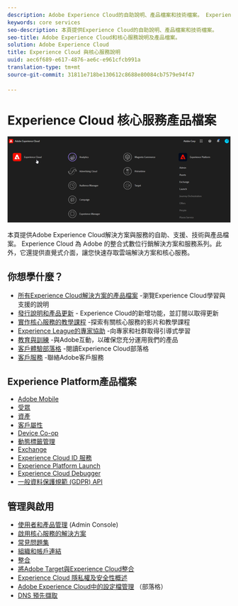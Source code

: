 ```yaml
---
description: Adobe Experience Cloud的自助說明、產品檔案和技術檔案。 Experience Cloud 為 Adobe 的整合式數位行銷解決方案和服務系列。
keywords: core services
seo-description: 本頁提供Experience Cloud的自助說明、產品檔案和技術檔案。
seo-title: Adobe Experience Cloud和核心服務說明及產品檔案。
solution: Adobe Experience Cloud
title: Experience Cloud 與核心服務說明
uuid: aec6f689-e617-4876-ae6c-e961cfcb991a
translation-type: tm+mt
source-git-commit: 31811e718be130612c8688e80084cb7579e94f47

---
```



# Experience Cloud 核心服務產品檔案

![Experience Cloud](assets/cloud-pulldown.png)

本頁提供Adobe Experience Cloud解決方案與服務的自助、支援、技術與產品檔案。 Experience Cloud 為 Adobe 的整合式數位行銷解決方案和服務系列。此外，它還提供直覺式介面，讓您快速存取雲端解決方案和核心服務。

## 你想學什麼？

* [所有Experience Cloud解決方案的產品檔案](https://docs.adobe.com/content/help/en/experience-cloud/user-guides/home.html) -瀏覽Experience Cloud學習與支援的說明
* [發行說明和產品更新](https://docs.adobe.com/content/help/zh-Hant/release-notes/experience-cloud/current.html) - Experience Cloud的新增功能，並訂閱以取得更新
* [實作核心服務的教學課程](https://docs.adobe.com/content/help/en/core-services-learn/tutorials/overview.html) -探索有關核心服務的影片和教學課程
* [Experience League的專家協助](https://landing.adobe.com/experience-league/) -向專家和社群取得引導式學習
* [教育與訓練](https://helpx.adobe.com/learning.html?promoid=KAUDK) -與Adobe互動，以確保您充分運用我們的產品
* [客戶體驗部落格](https://theblog.adobe.com/customer-experience/) -閱讀Experience Cloud部落格
* [客戶服務](https://helpx.adobe.com/tw/contact/enterprise-support.ec.html) -聯絡Adobe客戶服務

## Experience Platform產品檔案

* [Adobe Mobile](https://docs.adobe.com/content/help/zh-Hant/mobile-services/using/home.html)
* [受眾](對象https://docs.adobe.com/content/help/zh-Hant/core-services/interface/audience-library.html)
* [資產](experience-cloud-assets/experience-cloud-assets.md)
* [客戶屬性](https://docs.adobe.com/content/help/zh-Hant/core-services/interface/customer-attributes/attributes.html)
* [Device Co-op](https://docs.adobe.com/content/help/zh-Hant/device-co-op/using/home.html)
* [動態標籤管理](https://docs.adobe.com/content/help/zh-Hant/dtm/using/dtm-home.html)
* [Exchange](https://experiencecloud.adobeexchange.com/)
* [Experience Cloud ID 服務](https://docs.adobe.com/content/help/zh-Hant/id-service/using/home.html)
* [Experience Platform Launch](https://docs.adobelaunch.com/)
* [Experience Cloud Debugger](https://docs.adobe.com/content/help/zh-Hant/debugger/using/experience-cloud-debugger.html)
* [一般資料保護規範 (GDPR) API](https://www.adobe.io/apis/experiencecloud/gdpr.html)

## 管理與啟用

* [使用者和產品管理](admin-getting-started/admin-getting-started.md) (Admin Console)
* [啟用核心服務的解決方案](core-services/core-services.md)
* [常見問題集](admin-getting-started/admin-getting-started.md)
* [組織和帳戶連結](admin-getting-started/organizations.md)
* [整合](marketing-cloud-integrations.md)
* [將Adobe Target與Experience Cloud整合](https://docs.adobe.com/content/help/zh-Hant/target/using/integrate/a4t/a4t.html)
* [Experience Cloud 隱私權及安全性概述](assets/Adobe-Marketing-Cloud-Privacy-and-Security-Overview.pdf)
* [Adobe Experience Cloud中的設定檔管理](https://theblog.adobe.com/profile-management-adobe-marketing-cloud-comes-together/) （部落格）
* [DNS 預先擷取](admin-getting-started/admin-getting-started.md#concept_6BC8C6856E3644F8956D7AD0A96383B7)
